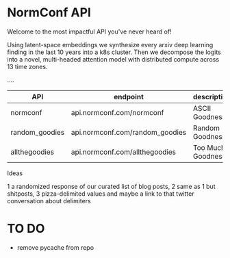 # NormConf API
Welcome to the most impactful API you've never heard of!

Using latent-space embeddings we synthesize every arxiv deep learning finding in the last 10 years into a k8s cluster. Then we decompose the logits into a novel, multi-headed attention model with distributed compute across 13 time zones. 

....


| API | endpoint | description |
|-----| ---------| ------------ | 
| normconf | api.normconf.com/normconf | ASCII Goodness | 
| random_goodies | api.normconf.com/random_goodies | Random Goodness | 
| allthegoodies | api.normconf.com/allthegoodies | Too Much Goodness | 


Ideas

1 a randomized response of our curated list of blog posts,
2 same as 1 but shitposts,
3 pizza-delimited values and maybe a link to that twitter conversation about delimiters


# TO DO
- remove pycache from repo